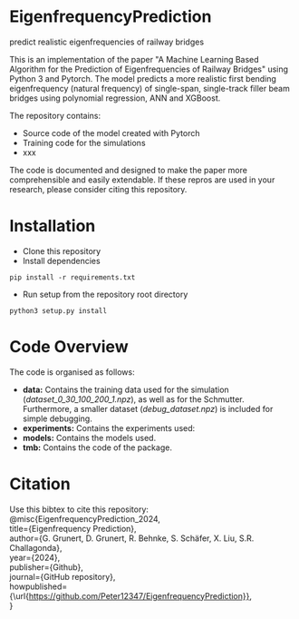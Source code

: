 # EigenfrequencyPrediction
 predict realistic eigenfrequencies of railway bridges
 
This is an implementation of the paper "A Machine Learning Based Algorithm for the Prediction of Eigenfrequencies of Railway Bridges" using Python 3 and Pytorch. The model predicts a more realistic first bending eigenfrequency (natural frequency) of single-span, single-track filler beam bridges using polynomial regression, ANN and XGBoost.

The repository contains:
- Source code of the model created with Pytorch 
- Training code for the simulations
- xxx

The code is documented and designed to make the paper more comprehensible and easily extendable. If these repros are used in your research, please consider citing this repository.
# Installation
- Clone this repository
- Install dependencies

`pip install -r requirements.txt`

- Run setup from the repository root directory

`python3 setup.py install`

# Code Overview
The code is organised as follows:
- **data:** Contains the training data used for the simulation (*dataset_0_30_100_200_1.npz*), as well as for the Schmutter. Furthermore, a smaller dataset (*debug_dataset.npz*) is included for simple debugging.
- **experiments:** Contains the experiments used:
- **models:** Contains the models used.
- **tmb:** Contains the code of the package.

# Citation
Use this bibtex to cite this repository:  
@misc{EigenfrequencyPrediction_2024,  
  title={Eigenfrequency Prediction},  
  author={G. Grunert, D. Grunert, R. Behnke, S. Schäfer, X. Liu, S.R. Challagonda},  
  year={2024},  
  publisher={Github},  
  journal={GitHub repository},  
  howpublished={\url{https://github.com/Peter12347/EigenfrequencyPrediction}},  
}  
